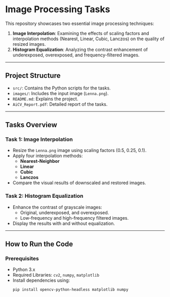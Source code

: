 # Image Processing Tasks

This repository showcases two essential image processing techniques:

1. **Image Interpolation**: Examining the effects of scaling factors and interpolation methods (Nearest, Linear, Cubic, Lanczos) on the quality of resized images.
2. **Histogram Equalization**: Analyzing the contrast enhancement of underexposed, overexposed, and frequency-filtered images.

---

## Project Structure

- `src/`: Contains the Python scripts for the tasks.
- `images/`: Includes the input image (`Lenna.png`).
- `README.md`: Explains the project.
- `AiCV_Report.pdf`: Detailed report of the tasks.

---

## Tasks Overview

### Task 1: Image Interpolation

- Resize the `Lenna.png` image using scaling factors (0.5, 0.25, 0.1).
- Apply four interpolation methods:
  - **Nearest-Neighbor**
  - **Linear**
  - **Cubic**
  - **Lanczos**
- Compare the visual results of downscaled and restored images.

### Task 2: Histogram Equalization

- Enhance the contrast of grayscale images:
  - Original, underexposed, and overexposed.
  - Low-frequency and high-frequency filtered images.
- Display the results with and without equalization.

---

## How to Run the Code

### Prerequisites

- Python 3.x
- Required Libraries: `cv2`, `numpy`, `matplotlib`
- Install dependencies using:
  ```bash
  pip install opencv-python-headless matplotlib numpy
